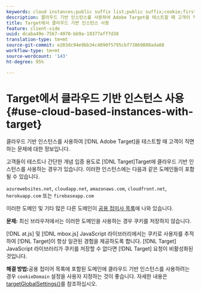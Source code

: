 ```yaml
---
keywords: cloud instances;public suffix list;public suffix;cookie;first-party cookie;1st-party cookie;azurewebsites.net;cloudapp.net;amazonaws.com;cloudfront.net;herokuapp.com;firebaseapp.com;targetGlobalSettings;cookieDomain
description: 클라우드 기반 인스턴스를 사용하여 Adobe Target을 테스트할 때 고객이 직면하는 문제에 대한 정보입니다.
title: Target에서 클라우드 기반 인스턴스 사용
feature: client-side
uuid: dcaba49e-7567-4970-bb9a-19377aff7d38
translation-type: tm+mt
source-git-commit: e203dc94e9bb34c4090f5795cbf73869808ada88
workflow-type: tm+mt
source-wordcount: '143'
ht-degree: 95%

---
```



# Target에서 클라우드 기반 인스턴스 사용{#use-cloud-based-instances-with-target}

클라우드 기반 인스턴스를 사용하여 [!DNL Adobe Target]을 테스트할 때 고객이 직면하는 문제에 대한 정보입니다.

 고객들이 테스트나 간단한 개념 입증 용도로 [!DNL Target]Target에 클라우드 기반 인스턴스를 사용하는 경우가 있습니다. 이러한 인스턴스에는 다음과 같은 도메인들이 포함될 수 있습니다.

`azurewebsites.net`, `cloudapp.net`, `amazonaws.com`, `cloudfront.net`, `herokuapp.com` 또는 `firebaseapp.com`

이러한 도메인 및 기타 많은 다른 도메인이 [공용 접미사 목록](https://publicsuffix.org/list/public_suffix_list.dat)에 나와 있습니다.

**문제:** 최신 브라우저에서는 이러한 도메인을 사용하는 경우 쿠키를 저장하지 않습니다.

[!DNL at.js] 및 [!DNL mbox.js] JavaScript 라이브러리에서는 쿠키로 사용자를 추적하여 [!DNL Target]이 항상 일관된 경험을 제공하도록 합니다. [!DNL Target] JavaScript 라이브러리가 쿠키를 저장할 수 없다면 [!DNL Target] 요청이 비활성화된 것입니다.

**해결 방법:**&#x200B;공용 접미어 목록에 포함된 도메인에 클라우드 기반 인스턴스를 사용하려는 경우 `cookieDomain` 설정을 사용자 지정하는 것이 좋습니다. 자세한 내용은 [targetGlobalSettings()](/help/c-implementing-target/c-implementing-target-for-client-side-web/targetgobalsettings.md)를 참조하십시오.
